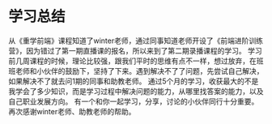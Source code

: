 # 学习总结

从《重学前端》课程知道了winter老师，通过同事知道老师开设了《前端进阶训练营》，因为错过了第一期直播课的报名，所以来到了第二期录播课程的学习。
学习前几周课程的时候，理论比较强，跟我们平时的思维有点不一样，想过放弃，在班班老师和小伙伴的鼓励下，坚持了下来。遇到解决不了了问题，先尝试自己解决，如果解决不了就去问1期的同事和助教老师。
通过5个月的学习，收获最大的不是我学会了多少知识，而是学习过程中解决问题的能力，从哪里找答案的能力，以及自己职业发展方向。
有一个和你一起学习，分享，讨论的小伙伴同行十分重要。再次感谢winter老师、助教老师的帮助。
